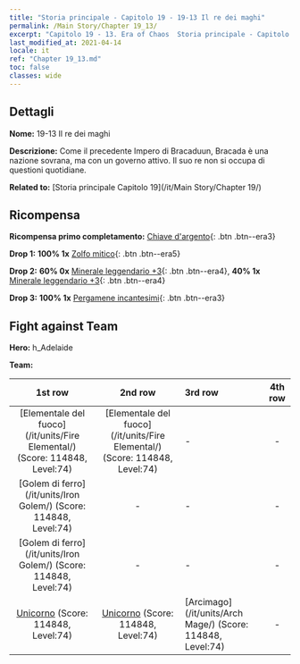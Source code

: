 ```yaml
---
title: "Storia principale - Capitolo 19 - 19-13 Il re dei maghi"
permalink: /Main Story/Chapter 19_13/
excerpt: "Capitolo 19 - 13. Era of Chaos  Storia principale - Capitolo 19_13. 19-13 Il re dei maghi"
last_modified_at: 2021-04-14
locale: it
ref: "Chapter 19_13.md"
toc: false
classes: wide
---
```


## Dettagli

 **Nome:** 19-13 Il re dei maghi

 **Descrizione:** Come il precedente Impero di Bracaduun, Bracada è una nazione sovrana, ma con un governo attivo. Il suo re non si occupa di questioni quotidiane.

 **Related to:** [Storia principale Capitolo 19](/it/Main Story/Chapter 19/)

## Ricompensa

 **Ricompensa primo completamento:** [Chiave d'argento](/it/Items/con_693/){: .btn .btn--era3}

 **Drop 1:** **100% 1x** [Zolfo mitico](/it/Items/mat_64/){: .btn .btn--era5}

 **Drop 2:** **60% 0x** [Minerale leggendario +3](/it/Items/mat_54/){: .btn .btn--era4}, **40% 1x** [Minerale leggendario +3](/it/Items/mat_54/){: .btn .btn--era4}

 **Drop 3:** **100% 1x** [Pergamene incantesimi](/it/Items/con_694/){: .btn .btn--era3}


## Fight against Team
 **Hero:** h_Adelaide

 **Team:**


  | 1st row | 2nd row | 3rd row | 4th row |
  |:----:|:----:|:----|:----:|
  | [Elementale del fuoco](/it/units/Fire Elemental/) (Score: 114848, Level:74)  | [Elementale del fuoco](/it/units/Fire Elemental/) (Score: 114848, Level:74)  | - | - |
  | [Golem di ferro](/it/units/Iron Golem/) (Score: 114848, Level:74)  | - | - | - |
  | [Golem di ferro](/it/units/Iron Golem/) (Score: 114848, Level:74)  | - | - | - |
  | [Unicorno](/it/units/Unicorn/) (Score: 114848, Level:74)  | [Unicorno](/it/units/Unicorn/) (Score: 114848, Level:74)  | [Arcimago](/it/units/Arch Mage/) (Score: 114848, Level:74)  | - |


